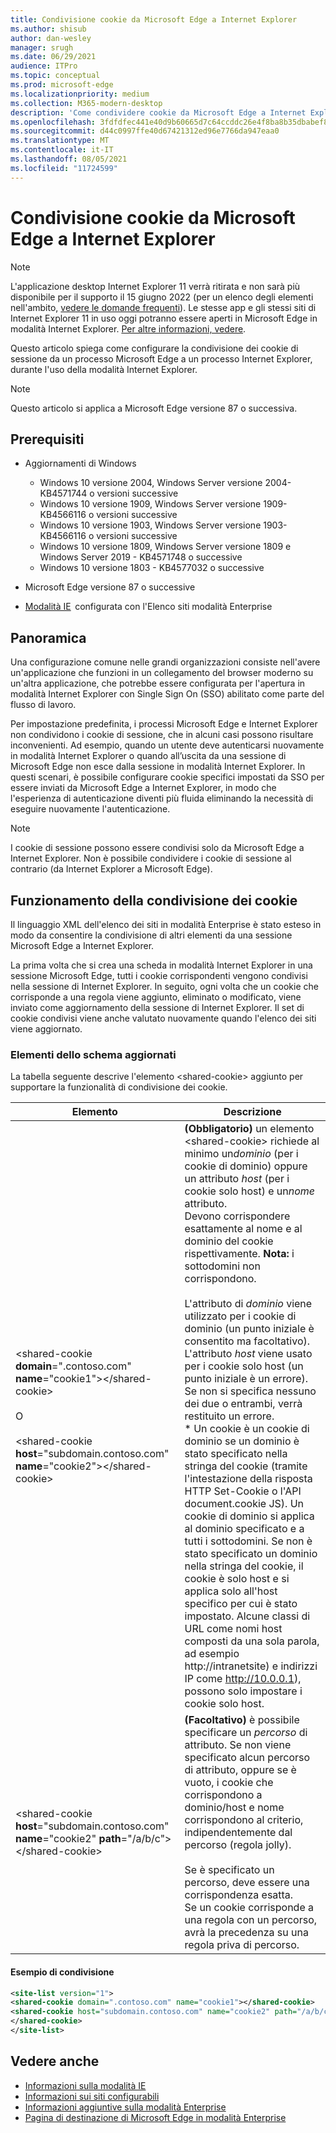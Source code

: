 ```yaml
---
title: Condivisione cookie da Microsoft Edge a Internet Explorer
ms.author: shisub
author: dan-wesley
manager: srugh
ms.date: 06/29/2021
audience: ITPro
ms.topic: conceptual
ms.prod: microsoft-edge
ms.localizationpriority: medium
ms.collection: M365-modern-desktop
description: 'Come condividere cookie da Microsoft Edge a Internet Explorer '
ms.openlocfilehash: 3fdfdfec441e40d9b60665d7c64ccddc26e4f8ba8b35dbabef826d1536f49a9c
ms.sourcegitcommit: d44c0997ffe40d67421312ed96e7766da947eaa0
ms.translationtype: MT
ms.contentlocale: it-IT
ms.lasthandoff: 08/05/2021
ms.locfileid: "11724599"
---
```

# <a name="cookie-sharing-from-microsoft-edge-to-internet-explorer"></a>Condivisione cookie da Microsoft Edge a Internet Explorer

>[!Note]
> L'applicazione desktop Internet Explorer 11 verrà ritirata e non sarà più disponibile per il supporto il 15 giugno 2022 (per un elenco degli elementi nell'ambito, [vedere le domande frequenti](https://techcommunity.microsoft.com/t5/windows-it-pro-blog/internet-explorer-11-desktop-app-retirement-faq/ba-p/2366549)). Le stesse app e gli stessi siti di Internet Explorer 11 in uso oggi potranno essere aperti in Microsoft Edge in modalità Internet Explorer. [Per altre informazioni, vedere](https://blogs.windows.com/windowsexperience/2021/05/19/the-future-of-internet-explorer-on-windows-10-is-in-microsoft-edge/).

Questo articolo spiega come configurare la condivisione dei cookie di sessione da un processo Microsoft Edge a un processo Internet Explorer, durante l'uso della modalità Internet Explorer.

> [!NOTE]
> Questo articolo si applica a Microsoft Edge versione 87 o successiva.

## <a name="prerequisites"></a>Prerequisiti

- Aggiornamenti di Windows

  - Windows 10 versione 2004, Windows Server versione 2004-KB4571744 o versioni successive
  - Windows 10 versione 1909, Windows Server versione 1909-KB4566116 o versioni successive
  - Windows 10 versione 1903, Windows Server versione 1903-KB4566116 o versioni successive
  - Windows 10 versione 1809, Windows Server versione 1809 e Windows Server 2019 - KB4571748 o successive
  - Windows 10 versione 1803 - KB4577032 o successive

- Microsoft Edge versione 87 o successive
- [Modalità IE](./edge-ie-mode.md)  configurata con l'Elenco siti modalità Enterprise

## <a name="overview"></a>Panoramica

Una configurazione comune nelle grandi organizzazioni consiste nell'avere un'applicazione che funzioni in un collegamento del browser moderno su un'altra applicazione, che potrebbe essere configurata per l'apertura in modalità Internet Explorer con Single Sign On (SSO) abilitato come parte del flusso di lavoro.

Per impostazione predefinita, i processi Microsoft Edge e Internet Explorer non condividono i cookie di sessione, che in alcuni casi possono risultare inconvenienti. Ad esempio, quando un utente deve autenticarsi nuovamente in modalità Internet Explorer o quando all’uscita da una sessione di Microsoft Edge non esce dalla sessione in modalità Internet Explorer. In questi scenari, è possibile configurare cookie specifici impostati da SSO per essere inviati da Microsoft Edge a Internet Explorer, in modo che l'esperienza di autenticazione diventi più fluida eliminando la necessità di eseguire nuovamente l'autenticazione.

> [!NOTE]
> I cookie di sessione possono essere condivisi solo da Microsoft Edge a Internet Explorer. Non è possibile condividere i cookie di sessione al contrario (da Internet Explorer a Microsoft Edge).

## <a name="how-cookie-sharing-works"></a>Funzionamento della condivisione dei cookie

Il linguaggio XML dell'elenco dei siti in modalità Enterprise è stato esteso in modo da consentire la condivisione di altri elementi da una sessione Microsoft Edge a Internet Explorer.  

La prima volta che si crea una scheda in modalità Internet Explorer in una sessione Microsoft Edge, tutti i cookie corrispondenti vengono condivisi nella sessione di Internet Explorer. In seguito, ogni volta che un cookie che corrisponde a una regola viene aggiunto, eliminato o modificato, viene inviato come aggiornamento della sessione di Internet Explorer. Il set di cookie condivisi viene anche valutato nuovamente quando l'elenco dei siti viene aggiornato.

### <a name="updated-schema-elements"></a>Elementi dello schema aggiornati

La tabella seguente descrive l'elemento \<shared-cookie\> aggiunto per supportare la funzionalità di condivisione dei cookie.

| Elemento| Descrizione |
|-|-|
| \<shared-cookie **domain**=".contoso.com" **name**="cookie1"\>\</shared-cookie\><br><br>O<br><br>\<shared-cookie **host**="subdomain.contoso.com" **name**="cookie2"\>\</shared-cookie\>   |**(Obbligatorio)** un elemento \<shared-cookie\> richiede al minimo un*dominio* (per i cookie di dominio) oppure un attributo *host* (per i cookie solo host) e un*nome* attributo.<br>Devono corrispondere esattamente al nome e al dominio del cookie rispettivamente. **Nota:** i sottodomini non corrispondono.<br><br>L'attributo di *dominio* viene utilizzato per i cookie di dominio (un punto iniziale è consentito ma facoltativo).<br>L'attributo *host* viene usato per i cookie solo host (un punto iniziale è un errore). Se non si specifica nessuno dei due o entrambi, verrà restituito un errore.<br>* Un cookie è un cookie di dominio se un dominio è stato specificato nella stringa del cookie (tramite l'intestazione della risposta HTTP Set-Cookie o l'API document.cookie JS). Un cookie di dominio si applica al dominio specificato e a tutti i sottodomini. Se non è stato specificato un dominio nella stringa del cookie, il cookie è solo host e si applica solo all'host specifico per cui è stato impostato. Alcune classi di URL come nomi host composti da una sola parola, ad esempio http://intranetsite) e indirizzi IP come http://10.0.0.1), possono solo impostare i cookie solo host.    |
| \<shared-cookie **host**="subdomain.contoso.com" **name**="cookie2" **path**="/a/b/c"\>\</shared-cookie\>  | **(Facoltativo)** è possibile specificare un *percorso* di attributo. Se non viene specificato alcun percorso di attributo, oppure se è vuoto, i cookie che corrispondono a dominio/host e nome corrispondono al criterio, indipendentemente dal percorso (regola jolly).<br><br>Se è specificato un percorso, deve essere una corrispondenza esatta.<br>Se un cookie corrisponde a una regola con un percorso, avrà la precedenza su una regola priva di percorso. |

#### <a name="sharing-example"></a>Esempio di condivisione

```xml
<site-list version="1">
<shared-cookie domain=".contoso.com" name="cookie1"></shared-cookie> 
<shared-cookie host="subdomain.contoso.com" name="cookie2" path="/a/b/c">
</shared-cookie>
</site-list>
```

## <a name="see-also"></a>Vedere anche

- [Informazioni sulla modalità IE](./edge-ie-mode.md)
- [Informazioni sui siti configurabili](./edge-learnmore-configurable-sites-ie-mode.md)
- [Informazioni aggiuntive sulla modalità Enterprise](/internet-explorer/ie11-deploy-guide/enterprise-mode-overview-for-ie11)
- [Pagina di destinazione di Microsoft Edge in modalità Enterprise](https://aka.ms/EdgeEnterprise)